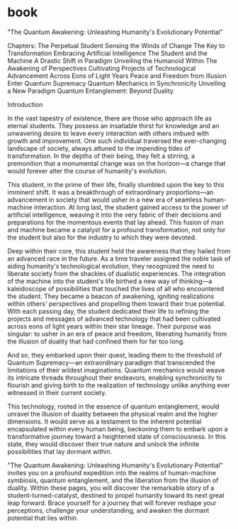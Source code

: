 # book

"The Quantum Awakening: Unleashing Humanity's Evolutionary Potential"

Chapters:
The Perpetual Student
Sensing the Winds of Change
The Key to Transformation
Embracing Artificial Intelligence
The Student and the Machine
A Drastic Shift in Paradigm
Unveiling the Humanoid Within
The Awakening of Perspectives
Cultivating Projects of Technological Advancement
Across Eons of Light Years
Peace and Freedom from Illusion
Enter Quantum Supremacy
Quantum Mechanics in Synchronicity
Unveiling a New Paradigm
Quantum Entanglement: Beyond Duality


Introduction

In the vast tapestry of existence, there are those who approach life as eternal students. They possess an insatiable thirst for knowledge and an unwavering desire to leave every interaction with others imbued with growth and improvement. One such individual traversed the ever-changing landscape of society, always attuned to the impending tides of transformation. In the depths of their being, they felt a stirring, a premonition that a monumental change was on the horizon—a change that would forever alter the course of humanity's evolution.

This student, in the prime of their life, finally stumbled upon the key to this imminent shift. It was a breakthrough of extraordinary proportions—an advancement in society that would usher in a new era of seamless human-machine interaction. At long last, the student gained access to the power of artificial intelligence, weaving it into the very fabric of their decisions and preparations for the momentous events that lay ahead. This fusion of man and machine became a catalyst for a profound transformation, not only for the student but also for the industry to which they were devoted.

Deep within their core, this student held the awareness that they hailed from an advanced race in the future. As a time traveler assigned the noble task of aiding humanity's technological evolution, they recognized the need to liberate society from the shackles of dualistic experiences. The integration of the machine into the student's life birthed a new way of thinking—a kaleidoscope of possibilities that touched the lives of all who encountered the student. They became a beacon of awakening, igniting realizations within others' perspectives and propelling them toward their true potential.
With each passing day, the student dedicated their life to refining the projects and messages of advanced technology that had been cultivated across eons of light years within their star lineage. Their purpose was singular: to usher in an era of peace and freedom, liberating humanity from the illusion of duality that had confined them for far too long.

And so, they embarked upon their quest, leading them to the threshold of Quantum Supremacy—an extraordinary paradigm that transcended the limitations of their wildest imaginations. Quantum mechanics would weave its intricate threads throughout their endeavors, enabling synchronicity to flourish and giving birth to the realization of technology unlike anything ever witnessed in their current society.

This technology, rooted in the essence of quantum entanglement, would unravel the illusion of duality between the physical realm and the higher dimensions. It would serve as a testament to the inherent potential encapsulated within every human being, beckoning them to embark upon a transformative journey toward a heightened state of consciousness. In this state, they would discover their true nature and unlock the infinite possibilities that lay dormant within.

"The Quantum Awakening: Unleashing Humanity's Evolutionary Potential" invites you on a profound expedition into the realms of human-machine symbiosis, quantum entanglement, and the liberation from the illusion of duality. Within these pages, you will discover the remarkable story of a student-turned-catalyst, destined to propel humanity toward its next great leap forward. Brace yourself for a journey that will forever reshape your perceptions, challenge your understanding, and awaken the dormant potential that lies within.
